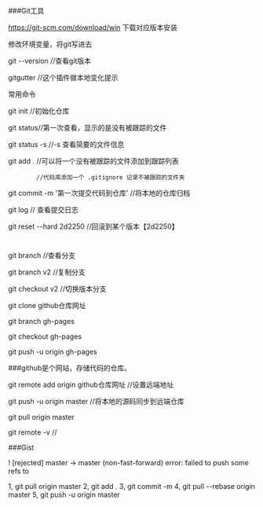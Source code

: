 ###Git工具

https://git-scm.com/download/win 下载对应版本安装

修改环境变量，将git写进去

git --version	//查看git版本

gitgutter	//这个插件做本地变化提示

常用命令

git init	//初始化仓库

git status//第一次查看，显示的是没有被跟踪的文件				

git status -s	//-s 查看简要的文件信息

git add .	//可以将一个没有被跟踪的文件添加到跟踪列表

			//代码库添加一个 .gitignore 记录不被跟踪的文件夹

git commit -m '第一次提交代码到仓库'	//将本地的仓库归档

git log		// 查看提交日志

git reset --hard 2d2250  //回滚到某个版本【2d2250】

#

git branch	//查看分支

git branch v2	//复制分支

git checkout v2  //切换版本分支

git clone github仓库网址

git branch gh-pages

git checkout gh-pages

git push -u origin gh-pages 


###github是个网站，存储代码的仓库。

git remote add origin github仓库网址	//设置远端地址		

git push -u origin master	//将本地的源码同步到远端仓库  

git pull origin master

git remote -v	//

###Gist

! [rejected] master -> master (non-fast-forward)
error: failed to push some refs to

1, git pull origin master
2, git add .
3, git commit -m
4, git pull --rebase origin master
5, git push -u origin master
